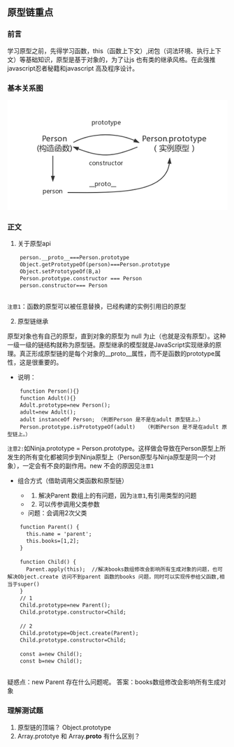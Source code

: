## 原型链重点
### 前言
学习原型之前，先得学习函数，this（函数上下文）,闭包（词法环境、执行上下文）等基础知识，原型是基于对象的，为了让js 也有类的继承风格。在此强推javascript忍者秘籍和javascript 高及程序设计。
### 基本关系图
![Image text](https://github.com/5201314999/jrNote/blob/master/docs/.vuepress/public/more/js/prototype3.png?raw=true)

### 正文

1. 关于原型api
```
    person.__proto__===Person.prototype
    Object.getPrototypeOf(person)===Person.prototype
    Object.setPrototypeOf(B,a)
    Person.prototype.constructor === Person 
    person.constructor=== Person
    
```
 `注意1`：函数的原型可以被任意替换，已经构建的实例引用旧的原型

2. 原型链继承

原型对象也有自己的原型，直到对象的原型为 null 为止（也就是没有原型）。这种一级一级的链结构就称为原型链。原型继承的模型就是JavaScript实现继承的原理。真正形成原型链的是每个对象的__proto__属性，而不是函数的prototype属性，这是很重要的。

- 说明：
``` 
    function Person(){}
    function Adult(){}
    Adult.prototype=new Person();
    adult=new Adult();
    adult instanceOf Person; （判断Person 是不是在adult 原型链上。）
    Person.prototype.isPrototypeOf(adult)   （判断Person 是不是在adult 原型链上。）
```
`注意2:`如Ninja.prototype = Person.prototype。这样做会导致在Person原型上所发生的所有变化都被同步到Ninja原型上（Person原型与Ninja原型是同一个对象），一定会有不良的副作用。new 不会的原因见`注意1`

- 组合方式（借助调用父类函数和原型链） 
    
    - 1. 解决Parent 数组上的有问题，因为`注意1`,有引用类型的问题
    - 2. 可以传参调用父类参数
    - 问题：会调用2次父类
```
    function Parent() {
      this.name = 'parent';
      this.books=[1,2];
    }
    
    function Child() {
      Parent.apply(this);  //解决books数组修改会影响所有生成对象的问题，也可解决Object.create 访问不到parent 函数的books 问题，同时可以实现传参给父函数,相当于super()
    }
    // 1
    Child.prototype=new Parent();
    Child.prototype.constructor=Child;

    // 2
    Child.prototype=Object.create(Parent);
    Child.prototype.constructor=Child;

    const a=new Child();  
    const b=new Child();
    
```

疑惑点：new Parent 存在什么问题呢。 
答案：books数组修改会影响所有生成对象

### 理解测试题

1. 原型链的顶端？ Object.prototype 
2. Array.prototye 和 Array.__proto__ 有什么区别？